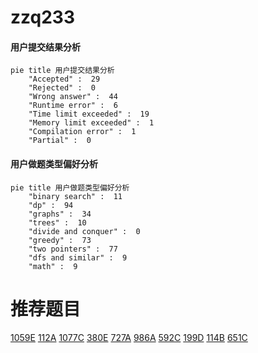 # zzq233

<!-- tabs:start -->



#### **用户提交结果分析**

```mermaid
pie title 用户提交结果分析
    "Accepted" :  29
    "Rejected" :  0
    "Wrong answer" :  44
    "Runtime error" :  6
    "Time limit exceeded" :  19
    "Memory limit exceeded" :  1
    "Compilation error" :  1
    "Partial" :  0
```

#### **用户做题类型偏好分析**

```mermaid
pie title 用户做题类型偏好分析
    "binary search" :  11
    "dp" :  94
    "graphs" :  34
    "trees" :  10
    "divide and conquer" :  0
    "greedy" :  73
    "two pointers" :  77
    "dfs and similar" :  9
    "math" :  9
```



<!-- tabs:end -->
# 推荐题目
[1059E](https://codeforces.com/contest/1059/problem/E)
[112A](https://codeforces.com/contest/112/problem/A)
[1077C](https://codeforces.com/contest/1077/problem/C)
[380E](https://codeforces.com/contest/380/problem/E)
[727A](https://codeforces.com/contest/727/problem/A)
[986A](https://codeforces.com/contest/986/problem/A)
[592C](https://codeforces.com/contest/592/problem/C)
[199D](https://codeforces.com/contest/199/problem/D)
[114B](https://codeforces.com/contest/114/problem/B)
[651C](https://codeforces.com/contest/651/problem/C)
